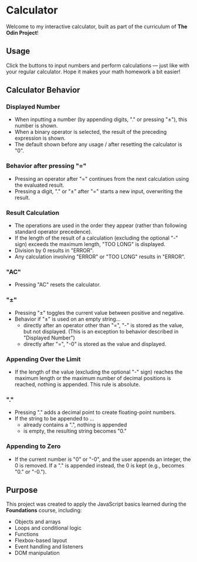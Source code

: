 # Calculator

Welcome to my interactive calculator, built as part of the curriculum of **The Odin Project**!

## Usage
Click the buttons to input numbers and perform calculations — just like with your regular calculator.
Hope it makes your math homework a bit easier!

## Calculator Behavior

### Displayed Number
- When inputting a number (by appending digits, "." or pressing "±"), this number is shown.
- When a binary operator is selected, the result of the preceding expression is shown.
- The default shown before any usage / after resetting the calculator is "0".

### Behavior after pressing "="
- Pressing an operator after "=" continues from the next calculation using the evaluated result.
- Pressing a digit, "." or "±" after "=" starts a new input, overwriting the result.

### Result Calculation
- The operations are used in the order they appear (rather than following standard operator precedence).
- If the length of the result of a calculation (excluding the optional "-" sign) exceeds the maximum length, "TOO LONG" is displayed.
- Division by 0 results in "ERROR".
- Any calculation involving "ERROR" or "TOO LONG" results in "ERROR".

### "AC"
- Pressing "AC" resets the calculator.

### "±"
- Pressing "±" toggles the current value between positive and negative.
- Behavior if "±" is used on an empty string...
    - directly after an operator other than "=", "-" is stored as the value, but not displayed. (This is an exception to behavior described in "Displayed Number")
    - directly after "=", "-0" is stored as the value and displayed.

### Appending Over the Limit
- If the length of the value (excluding the optional "-" sign) reaches the maximum length or the maximum number of decimal positions is reached, nothing is appended. This rule is absolute.

### "."
- Pressing "." adds a decimal point to create floating-point numbers.
- If the string to be appended to ...
    - already contains a ".", nothing is appended
    - is empty, the resulting string becomes "0."

### Appending to Zero
- If the current number is "0" or "-0", and the user appends an integer, the 0 is removed. If a "." is appended instead, the 0 is kept (e.g., becomes "0." or "-0.").

## Purpose
This project was created to apply the JavaScript basics learned during the **Foundations** course, including:
- Objects and arrays
- Loops and conditional logic
- Functions
- Flexbox-based layout
- Event handling and listeners
- DOM manipulation